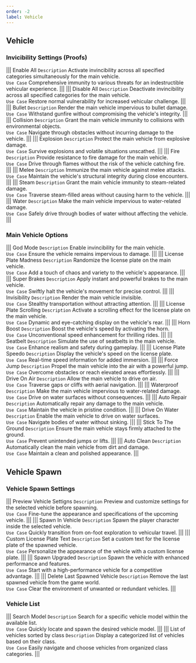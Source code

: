```yaml
---
order: -2
label: Vehicle
---
```


## Vehicle 
### Invicibility Settings (Proofs)
||| Enable All
`Description` Activate invincibility across all specified categories simultaneously for the main vehicle.\
`Use Case` Comprehensive immunity to various threats for an indestructible vehicular experience.
||| 
||| Disable All
`Description` Deactivate invincibility across all specified categories for the main vehicle.\
`Use Case` Restore normal vulnerability for increased vehicular challenge.
||| 
||| Bullet
`Description` Render the main vehicle impervious to bullet damage.\
`Use Case` Withstand gunfire without compromising the vehicle's integrity.
||| 
||| Collision
`Description` Grant the main vehicle immunity to collisions with environmental objects.\
`Use Case` Navigate through obstacles without incurring damage to the vehicle.
||| 
||| Explosion
`Description` Protect the main vehicle from explosive damage.\
`Use Case` Survive explosions and volatile situations unscathed.
||| 
||| Fire
`Description` Provide resistance to fire damage for the main vehicle.\
`Use Case` Drive through flames without the risk of the vehicle catching fire.
||| 
||| Melee
`Description` Immunize the main vehicle against melee attacks.\
`Use Case` Maintain the vehicle's structural integrity during close encounters.
||| 
||| Steam
`Description` Grant the main vehicle immunity to steam-related damage.\
`Use Case` Traverse steam-filled areas without causing harm to the vehicle.
||| 
||| Water
`Description` Make the main vehicle impervious to water-related damage.\
`Use Case` Safely drive through bodies of water without affecting the vehicle.
||| 

### Main Vehicle Options
||| God Mode
`Description` Enable invincibility for the main vehicle.\
`Use Case` Ensure the vehicle remains impervious to damage.
||| 
||| License Plate Madness
`Description` Randomize the license plate on the main vehicle.\
`Use Case` Add a touch of chaos and variety to the vehicle's appearance.
||| 
||| Super Brakes
`Description` Apply instant and powerful brakes to the main vehicle.\
`Use Case` Swiftly halt the vehicle's movement for precise control.
||| 
||| Invisibility
`Description` Render the main vehicle invisible.\
`Use Case` Stealthy transportation without attracting attention.
||| 
||| License Plate Scrolling
`Description` Activate a scrolling effect for the license plate on the main vehicle.\
`Use Case` Dynamic and eye-catching display on the vehicle's rear.
||| 
||| Horn Boost
`Description` Boost the vehicle's speed by activating the horn.\
`Use Case` Unconventional speed enhancement for thrilling rides.
||| 
||| Seatbelt
`Description` Simulate the use of seatbelts in the main vehicle.\
`Use Case` Enhance realism and safety during gameplay.
||| 
||| License Plate Speedo
`Description` Display the vehicle's speed on the license plate.\
`Use Case` Real-time speed information for added immersion.
||| 
||| Force Jump
`Description` Propel the main vehicle into the air with a powerful jump.\
`Use Case` Overcome obstacles or reach elevated areas effortlessly.
||| 
||| Drive On Air
`Description` Allow the main vehicle to drive on air.\
`Use Case` Traverse gaps or cliffs with aerial navigation.
||| 
||| Waterproof
`Description` Make the main vehicle impervious to water-related damage.\
`Use Case` Drive on water surfaces without consequences.
||| 
||| Auto Repair
`Description` Automatically repair any damage to the main vehicle.\
`Use Case` Maintain the vehicle in pristine condition.
||| 
||| Drive On Water
`Description` Enable the main vehicle to drive on water surfaces.\
`Use Case` Navigate bodies of water without sinking.
||| 
||| Stick To The Ground
`Description` Ensure the main vehicle stays firmly attached to the ground.\
`Use Case` Prevent unintended jumps or lifts.
||| 
||| Auto Clean
`Description` Automatically clean the main vehicle from dirt and damage.\
`Use Case` Maintain a clean and polished appearance.
||| 

## Vehicle Spawn
### Vehicle Spawn Settings
||| Preview Vehicle Settigns
`Description` Preview and customize settings for the selected vehicle before spawning.\
`Use Case` Fine-tune the appearance and specifications of the upcoming vehicle.
||| 
||| Spawn In Vehicle
`Description` Spawn the player character inside the selected vehicle.\
`Use Case` Quickly transition from on-foot exploration to vehicular travel.
||| 
||| Custom License Plate Text
`Description` Set a custom text for the license plate of the spawned vehicle.\
`Use Case` Personalize the appearance of the vehicle with a custom license plate.
||| 
||| Spawn Upgraded
`Description` Spawn the vehicle with enhanced performance and features.\
`Use Case` Start with a high-performance vehicle for a competitive advantage.
||| 
||| Delete Last Spawned Vehicle
`Description` Remove the last spawned vehicle from the game world.\
`Use Case` Clear the environment of unwanted or redundant vehicles.
||| 

### Vehicle List
||| Search Model
`Description` Search for a specific vehicle model within the available list.\
`Use Case` Quickly locate and spawn the desired vehicle model.
||| 
||| List of vehicles sorted by class
`Description` Display a categorized list of vehicles based on their class.\
`Use Case` Easily navigate and choose vehicles from organized class categories.
||| 

